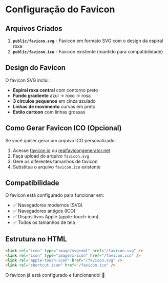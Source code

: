# Configuração do Favicon

## Arquivos Criados

1. **`public/favicon.svg`** - Favicon em formato SVG com o design da espiral roxa
2. **`public/favicon.ico`** - Favicon existente (mantido para compatibilidade)

## Design do Favicon

O favicon SVG inclui:
- **Espiral roxa central** com contorno preto
- **Fundo gradiente** azul → roxo → rosa
- **3 círculos pequenos** em cinza azulado
- **Linhas de movimento** curvas em preto
- **Estilo cartoon** com linhas grossas

## Como Gerar Favicon ICO (Opcional)

Se você quiser gerar um arquivo ICO personalizado:

1. Acesse [favicon.io](https://favicon.io/) ou [realfavicongenerator.net](https://realfavicongenerator.net/)
2. Faça upload do arquivo `favicon.svg`
3. Gere os diferentes tamanhos de favicon
4. Substitua o arquivo `favicon.ico` existente

## Compatibilidade

O favicon está configurado para funcionar em:
- ✅ Navegadores modernos (SVG)
- ✅ Navegadores antigos (ICO)
- ✅ Dispositivos Apple (apple-touch-icon)
- ✅ Todos os tamanhos de tela

## Estrutura no HTML

```html
<link rel="icon" type="image/svg+xml" href="/favicon.svg" />
<link rel="icon" type="image/x-icon" href="/favicon.ico" />
<link rel="apple-touch-icon" href="/favicon.svg" />
<link rel="shortcut icon" href="/favicon.ico" />
```

O favicon já está configurado e funcionando! 🎉
